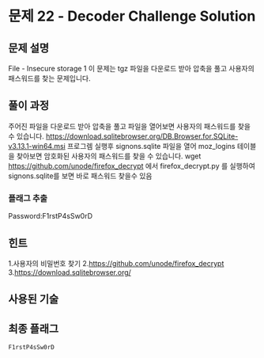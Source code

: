 # 문제 22 - Decoder Challenge Solution

## 문제 설명
File - Insecure storage 1
이 문제는 tgz 파일을 다운로드 받아 압축을 풀고 사용자의 패스워드를 찾는 문제입니다.

## 풀이 과정
주어진 파일을 다운로드 받아 압축을 풀고 파일을 열어보면 사용자의 패스워드를 찾을 수 있습니다.
https://download.sqlitebrowser.org/DB.Browser.for.SQLite-v3.13.1-win64.msi
프로그렘 실행후 signons.sqlite 파일을 열어 moz_logins 테이블을 찾아보면 암호화된 사용자의 패스워드를 찾을 수 있습니다.
wget https://github.com/unode/firefox_decrypt 에서 firefox_decrypt.py 를 실행하여 signons.sqlite를 보면 바로 패스워드 찾을수 있음



### 플래그 추출

Password:F1rstP4sSw0rD

## 힌트
1.사용자의 비밀번호 찾기
2.https://github.com/unode/firefox_decrypt
3.https://download.sqlitebrowser.org/

## 사용된 기술



## 최종 플래그
```
F1rstP4sSw0rD
```